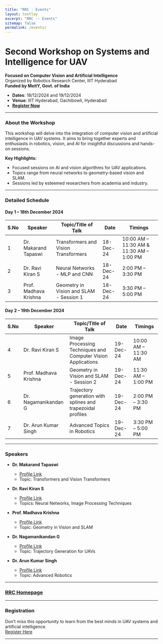 ```yaml
---
title: "RRC - Events"
layout: textlay
excerpt: "RRC -- Events"
sitemap: false
permalink: /events/
---
```


# Second Workshop on Systems and Intelligence for UAV  
**Focused on Computer Vision and Artificial Intelligence**  
Organized by Robotics Research Center, IIIT Hyderabad  
**Funded by MeitY, Govt. of India**  

- **Dates**: 18/12/2024 and 19/12/2024  
- **Venue**: IIIT Hyderabad, Gachibowli, Hyderabad  
- **[Register Now](https://forms.gle/He2kuPwxMjdnk4LM8)**  

---

### About the Workshop

This workshop will delve into the integration of computer vision and artificial intelligence in UAV systems. It aims to bring together experts and enthusiasts in robotics, vision, and AI for insightful discussions and hands-on sessions.

**Key Highlights:**
- Focused sessions on AI and vision algorithms for UAV applications.
- Topics range from neural networks to geometry-based vision and SLAM.
- Sessions led by esteemed researchers from academia and industry.

---

### Detailed Schedule  

#### **Day 1 – 18th December 2024**  

| S.No | Speaker                 | Topic/Title of Talk                  | Date       | Timings          |
|------|--------------------------|--------------------------------------|------------|------------------|
| 1    | Dr. Makarand Tapaswi     | Transformers and Vision Transformers | 18-Dec-24  | 10:00 AM – 11:30 AM & 11:30 AM – 1:00 PM |
| 2    | Dr. Ravi Kiran S         | Neural Networks - MLP and CNN        | 18-Dec-24  | 2:00 PM – 3:30 PM |
| 3    | Prof. Madhava Krishna    | Geometry in Vision and SLAM - Session 1 | 18-Dec-24  | 3:30 PM – 5:00 PM |

#### **Day 2 – 19th December 2024**  

| S.No | Speaker                 | Topic/Title of Talk                  | Date       | Timings          |
|------|--------------------------|--------------------------------------|------------|------------------|
| 4    | Dr. Ravi Kiran S         | Image Processing Techniques and Computer Vision Applications | 19-Dec-24  | 10:00 AM – 11:30 AM |
| 5    | Prof. Madhava Krishna    | Geometry in Vision and SLAM - Session 2 | 19-Dec-24  | 11:30 AM – 1:00 PM |
| 6    | Dr. Nagamanikandan G     | Trajectory generation with splines and trapezoidal profiles | 19-Dec-24  | 2:00 PM – 3:30 PM |
| 7    | Dr. Arun Kumar Singh     | Advanced Topics in Robotics          | 19-Dec-24  | 3:30 PM – 5:00 PM |

---

### Speakers  

- **Dr. Makarand Tapaswi**  
  - [Profile Link](https://makarandtapaswi.github.io/)  
  - Topic: Transformers and Vision Transformers  

- **Dr. Ravi Kiran S**  
  - [Profile Link](https://ravika.github.io/)  
  - Topics: Neural Networks, Image Processing Techniques  

- **Prof. Madhava Krishna**  
  - [Profile Link](https://robotics.iiit.ac.in/faculty_mkrishna/)  
  - Topic: Geometry in Vision and SLAM  

- **Dr. Nagamanikandan G**  
  - [Profile Link](https://www.iiit.ac.in/faculty/nagamanikandan-govindan/)  
  - Topic: Trajectory Generation for UAVs  

- **Dr. Arun Kumar Singh**  
  - [Profile Link](https://tuit.ut.ee/en/content/arun-kumar-singh)  
  - Topic: Advanced Robotics  

---

### [RRC Homepage](https://robotics.iiit.ac.in/)  

---

### Registration  

Don’t miss this opportunity to learn from the best minds in UAV systems and artificial intelligence.  
[Register Here](https://forms.gle/He2kuPwxMjdnk4LM8)  

---

<!-- ### Footer

For any queries, contact **RRC, IIIT Hyderabad** at [email@example.com](mailto:email@example.com).  

--- -->
